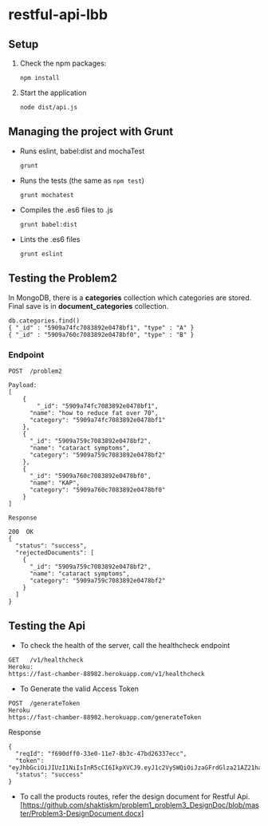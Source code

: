 # restful-api-lbb

## Setup

1. Check the npm packages:

    ```
    npm install
    ```

2. Start the application

    ```
    node dist/api.js
    ```

## Managing the project with Grunt

* Runs eslint, babel:dist and mochaTest

    ```
    grunt
    ```

* Runs the tests (the same as ```npm test```)

    ```
    grunt mochatest
    ```

* Compiles the .es6 files to .js

    ```
    grunt babel:dist
    ```

* Lints the .es6 files

    ```
    grunt eslint
    ```
## Testing the Problem2

In MongoDB, there is a **categories** collection which categories are stored. Final save is in **document_categories** collection.

```
db.categories.find()
{ "_id" : "5909a74fc7083892e0478bf1", "type" : "A" }
{ "_id" : "5909a760c7083892e0478bf0", "type" : "B" }

```
### Endpoint
`POST  /problem2`
```
Payload:
[
    {
    	"_id": "5909a74fc7083892e0478bf1",
      "name": "how to reduce fat over 70",
      "category": "5909a74fc7083892e0478bf1"
    },
    {
      "_id": "5909a759c7083892e0478bf2",
      "name": "cataract symptoms",
      "category": "5909a759c7083892e0478bf2"
    },
    {
      "_id": "5909a760c7083892e0478bf0",
      "name": "KAP",
      "category": "5909a760c7083892e0478bf0"
    }
]

```
`Response`
```
200  OK
{
  "status": "success",
  "rejectedDocuments": [
    {
      "_id": "5909a759c7083892e0478bf2",
      "name": "cataract symptoms",
      "category": "5909a759c7083892e0478bf2"
    }
  ]
}
```

## Testing the Api
* To check the health of the server, call the healthcheck endpoint
```
GET   /v1/healthcheck
Heroku:
https://fast-chamber-88982.herokuapp.com/v1/healthcheck
```

* To Generate the valid Access Token
```
POST  /generateToken
Heroku
https://fast-chamber-88982.herokuapp.com/generateToken
```
Response
```
{
  "reqId": "f690dff0-33e0-11e7-8b3c-47bd26337ecc",
  "token": "eyJhbGciOiJIUzI1NiIsInR5cCI6IkpXVCJ9.eyJ1c2VySWQiOiJzaGFrdGlza21AZ21haWwuY29tIiwiaWF0IjoxNDk0MjQyNjk2LCJleHAiOjE0OTQyNzg2OTZ9.uFIXY168aDsFdro9Pbu4pAlsKIYIlqWtzKskhllZkbE",
  "status": "success"
}
```
* To call the products routes, refer the design document for Restful Api.
[https://github.com/shaktiskm/problem1_problem3_DesignDoc/blob/master/Problem3-DesignDocument.docx]
